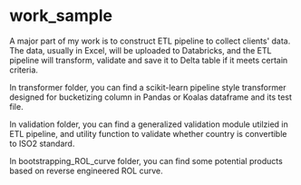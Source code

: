 # work_sample
A major part of my work is to construct ETL pipeline to collect clients' data. The data, usually in Excel, will be uploaded to Databricks, and the ETL pipeline will transform, validate and save it to Delta table if it meets certain criteria.

In transformer folder, you can find a scikit-learn pipeline style transformer designed for bucketizing column in Pandas or Koalas dataframe and its test file.

In validation folder, you can find a generalized validation module utilzied in ETL pipeline, and utility function to validate whether country is convertible to ISO2 standard.

In bootstrapping_ROL_curve folder, you can find some potential products based on reverse engineered ROL curve.
